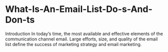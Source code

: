 # What-Is-An-Email-List-Do-s-And-Don-ts
Introduction In today’s time, the most available and effective elements of the communication channel email. Large efforts, size, and quality of the email list define the success of marketing strategy and email marketing.
